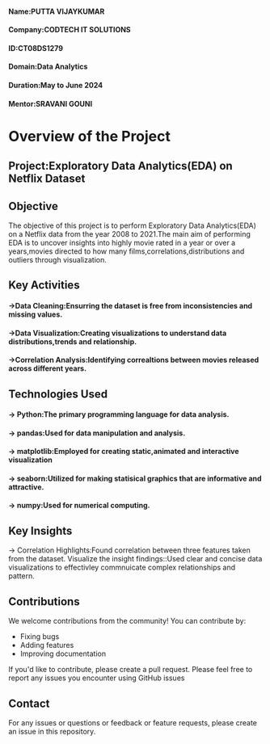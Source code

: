 #### Name:PUTTA VIJAYKUMAR
#### Company:CODTECH IT SOLUTIONS
#### ID:CT08DS1279
#### Domain:Data Analytics
#### Duration:May to June 2024
#### Mentor:SRAVANI GOUNI

# Overview of the Project

## Project:Exploratory Data Analytics(EDA) on Netflix Dataset

## Objective

The objective of this project is to perform Exploratory Data Analytics(EDA) on a Netflix data from the year 2008 to 2021.The main aim of performing EDA is to uncover insights into highly movie rated in a year or over a years,movies directed to how many films,correlations,distributions and outliers through visualization.

## Key Activities
#### ->Data Cleaning:Ensurring the dataset is free from inconsistencies and missing values.
#### ->Data Visualization:Creating visualizations to understand data distributions,trends and relationship.
#### ->Correlation Analysis:Identifying correaltions between movies released across different years.

## Technologies Used
#### -> Python:The primary programming language for data analysis.
#### -> pandas:Used for data manipulation and analysis.
#### -> matplotlib:Employed for creating static,animated and interactive visualization
#### -> seaborn:Utilized for making statisical graphics that are informative and attractive.
#### -> numpy:Used for numerical computing.

## Key Insights
-> Correlation Highlights:Found correlation between three features taken from the dataset.
Visualize the insight findings::Used clear and concise data visualizations to effectivley commnuicate complex relationships and pattern.

## Contributions
We welcome contributions from the community! You can contribute by:

* Fixing bugs
* Adding features
* Improving documentation

If you'd like to contribute, please create a pull request.
Please feel free to report any issues you encounter using GitHub issues

## Contact
For any issues or questions or feedback or feature requests, please create an issue in this repository.
